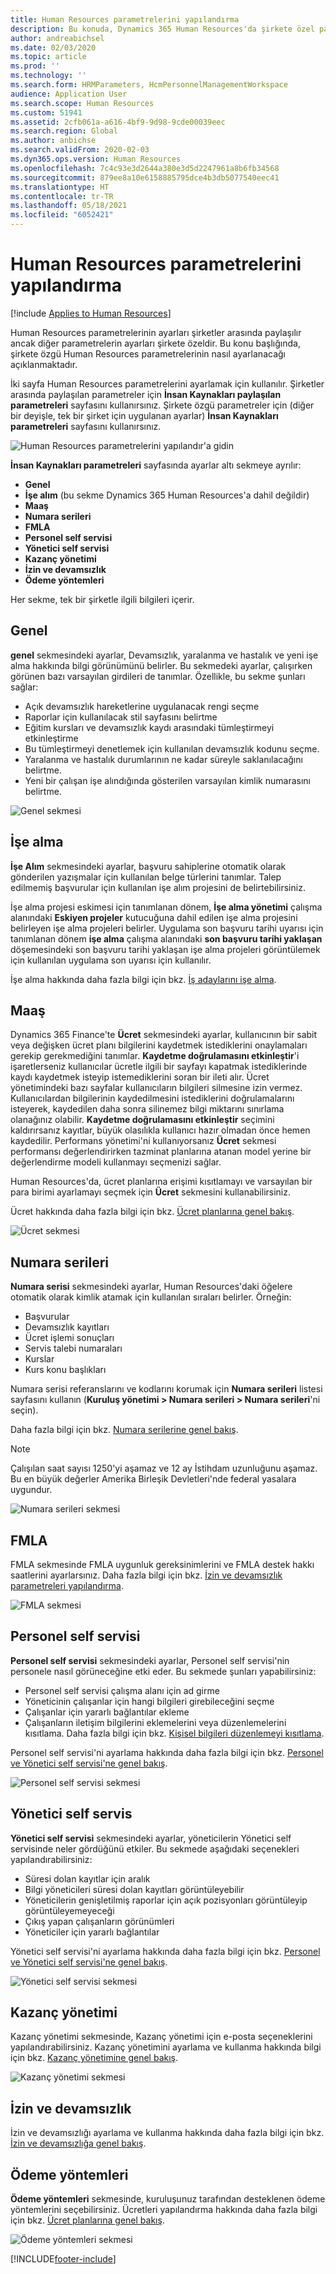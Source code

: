 ```yaml
---
title: Human Resources parametrelerini yapılandırma
description: Bu konuda, Dynamics 365 Human Resources'da şirkete özel parametrelerin nasıl ayarlanacağı açıklanmaktadır.
author: andreabichsel
ms.date: 02/03/2020
ms.topic: article
ms.prod: ''
ms.technology: ''
ms.search.form: HRMParameters, HcmPersonnelManagementWorkspace
audience: Application User
ms.search.scope: Human Resources
ms.custom: 51941
ms.assetid: 2cfb061a-a616-4bf9-9d98-9cde00039eec
ms.search.region: Global
ms.author: anbichse
ms.search.validFrom: 2020-02-03
ms.dyn365.ops.version: Human Resources
ms.openlocfilehash: 7c4c93e3d2644a380e3d5d2247961a8b6fb34568
ms.sourcegitcommit: 879ee8a10e6158885795dce4b3db5077540eec41
ms.translationtype: HT
ms.contentlocale: tr-TR
ms.lasthandoff: 05/18/2021
ms.locfileid: "6052421"
---
```

# <a name="configure-human-resources-parameters"></a>Human Resources parametrelerini yapılandırma

[!include [Applies to Human Resources](../includes/applies-to-hr.md)]

Human Resources parametrelerinin ayarları şirketler arasında paylaşılır ancak diğer parametrelerin ayarları şirkete özeldir. Bu konu başlığında, şirkete özgü Human Resources parametrelerinin nasıl ayarlanacağı açıklanmaktadır.

İki sayfa Human Resources parametrelerini ayarlamak için kullanılır. Şirketler arasında paylaşılan parametreler için **İnsan Kaynakları paylaşılan parametreleri** sayfasını kullanırsınız. Şirkete özgü parametreler için (diğer bir deyişle, tek bir şirket için uygulanan ayarlar) **İnsan Kaynakları parametreleri** sayfasını kullanırsınız.

![Human Resources parametrelerini yapılandır'a gidin](./media/hr-employee-self-service-human-resources-parameters.png)

**İnsan Kaynakları parametreleri** sayfasında ayarlar altı sekmeye ayrılır:

- **Genel**
- **İşe alım** (bu sekme Dynamics 365 Human Resources'a dahil değildir)
- **Maaş**
- **Numara serileri**
- **FMLA**
- **Personel self servisi**
- **Yönetici self servisi**
- **Kazanç yönetimi**
- **İzin ve devamsızlık**
- **Ödeme yöntemleri**

Her sekme, tek bir şirketle ilgili bilgileri içerir.

## <a name="general"></a>Genel

**genel** sekmesindeki ayarlar, Devamsızlık, yaralanma ve hastalık ve yeni işe alma hakkında bilgi görünümünü belirler. Bu sekmedeki ayarlar, çalışırken görünen bazı varsayılan girdileri de tanımlar. Özellikle, bu sekme şunları sağlar:

- Açık devamsızlık hareketlerine uygulanacak rengi seçme
- Raporlar için kullanılacak stil sayfasını belirtme
- Eğitim kursları ve devamsızlık kaydı arasındaki tümleştirmeyi etkinleştirme
- Bu tümleştirmeyi denetlemek için kullanılan devamsızlık kodunu seçme.
- Yaralanma ve hastalık durumlarının ne kadar süreyle saklanılacağını belirtme.
- Yeni bir çalışan işe alındığında gösterilen varsayılan kimlik numarasını belirtme.

![Genel sekmesi](./media/hr-setup-parameters-general.png)

## <a name="recruitment"></a>İşe alma

**İşe Alım** sekmesindeki ayarlar, başvuru sahiplerine otomatik olarak gönderilen yazışmalar için kullanılan belge türlerini tanımlar. Talep edilmemiş başvurular için kullanılan işe alım projesini de belirtebilirsiniz.

İşe alma projesi eskimesi için tanımlanan dönem, **İşe alma yönetimi** çalışma alanındaki **Eskiyen projeler** kutucuğuna dahil edilen işe alma projesini belirleyen işe alma projeleri belirler. Uygulama son başvuru tarihi uyarısı için tanımlanan dönem **işe alma** çalışma alanındaki **son başvuru tarihi yaklaşan** döşemesindeki son başvuru tarihi yaklaşan işe alma projeleri görüntülemek için kullanılan uygulama son uyarısı için kullanılır.

İşe alma hakkında daha fazla bilgi için bkz. [İş adaylarını işe alma](hr-personnel-recruit.md).

## <a name="compensation"></a>Maaş

Dynamics 365 Finance'te **Ücret** sekmesindeki ayarlar, kullanıcının bir sabit veya değişken ücret planı bilgilerini kaydetmek istediklerini onaylamaları gerekip gerekmediğini tanımlar. **Kaydetme doğrulamasını etkinleştir**'i işaretlerseniz kullanıcılar ücretle ilgili bir sayfayı kapatmak istediklerinde kaydı kaydetmek isteyip istemediklerini soran bir ileti alır. Ücret yönetimindeki bazı sayfalar kullanıcıların bilgileri silmesine izin vermez. Kullanıcılardan bilgilerinin kaydedilmesini istediklerini doğrulamalarını isteyerek, kaydedilen daha sonra silinemez bilgi miktarını sınırlama olanağınız olabilir. **Kaydetme doğrulamasını etkinleştir** seçimini kaldırırsanız kayıtlar, büyük olasılıkla kullanıcı hazır olmadan önce hemen kaydedilir. Performans yönetimi'ni kullanıyorsanız **Ücret** sekmesi performansı değerlendirirken tazminat planlarına atanan model yerine bir değerlendirme modeli kullanmayı seçmenizi sağlar.

Human Resources'da, ücret planlarına erişimi kısıtlamayı ve varsayılan bir para birimi ayarlamayı seçmek için **Ücret** sekmesini kullanabilirsiniz.

Ücret hakkında daha fazla bilgi için bkz. [Ücret planlarına genel bakış](hr-compensation-overview.md).

![Ücret sekmesi](./media/hr-setup-parameters-compensation.png)

## <a name="number-sequences"></a>Numara serileri

**Numara serisi** sekmesindeki ayarlar, Human Resources'daki öğelere otomatik olarak kimlik atamak için kullanılan sıraları belirler. Örneğin:

- Başvurular
- Devamsızlık kayıtları
- Ücret işlemi sonuçları
- Servis talebi numaraları
- Kurslar
- Kurs konu başlıkları

Numara serisi referanslarını ve kodlarını korumak için **Numara serileri** listesi sayfasını kullanın (**Kuruluş yönetimi > Numara serileri > Numara serileri**'ni seçin).

Daha fazla bilgi için bkz. [Numara serilerine genel bakış](../fin-ops-core/fin-ops/organization-administration/number-sequence-overview.md?toc=%2fdynamics365%2fhuman-resources%2ftoc.json).

> [!NOTE]
> Çalışılan saat sayısı 1250'yi aşamaz ve 12 ay İstihdam uzunluğunu aşamaz. Bu en büyük değerler Amerika Birleşik Devletleri'nde federal yasalara uygundur.

![Numara serileri sekmesi](./media/hr-setup-parameters-number-sequences.png)

## <a name="fmla"></a>FMLA

FMLA sekmesinde FMLA uygunluk gereksinimlerini ve FMLA destek hakkı saatlerini ayarlarsınız. Daha fazla bilgi için bkz. [İzin ve devamsızlık parametreleri yapılandırma](hr-leave-and-absence-parameters.md).

![FMLA sekmesi](./media/hr-setup-parameters-fmla.png)

## <a name="employee-self-service"></a>Personel self servisi

**Personel self servisi** sekmesindeki ayarlar, Personel self servisi'nin personele nasıl görüneceğine etki eder. Bu sekmede şunları yapabilirsiniz:

- Personel self servisi çalışma alanı için ad girme
- Yöneticinin çalışanlar için hangi bilgileri girebileceğini seçme
- Çalışanlar için yararlı bağlantılar ekleme
- Çalışanların iletişim bilgilerini eklemelerini veya düzenlemelerini kısıtlama. Daha fazla bilgi için bkz. [Kişisel bilgileri düzenlemeyi kısıtlama](hr-employee-self-service-restrict-editing.md).

Personel self servisi'ni ayarlama hakkında daha fazla bilgi için bkz. [Personel ve Yönetici self servisi'ne genel bakış](hr-employee-manager-self-service-overview.md).

![Personel self servisi sekmesi](./media/hr-setup-parameters-employee-self-service.png)

## <a name="manager-self-service"></a>Yönetici self servis

**Yönetici self servisi** sekmesindeki ayarlar, yöneticilerin Yönetici self servisinde neler gördüğünü etkiler. Bu sekmede aşağıdaki seçenekleri yapılandırabilirsiniz:

- Süresi dolan kayıtlar için aralık
- Bilgi yöneticileri süresi dolan kayıtları görüntüleyebilir
- Yöneticilerin genişletilmiş raporlar için açık pozisyonları görüntüleyip görüntüleyemeyeceği
- Çıkış yapan çalışanların görünümleri
- Yöneticiler için yararlı bağlantılar

Yönetici self servisi'ni ayarlama hakkında daha fazla bilgi için bkz. [Personel ve Yönetici self servisi'ne genel bakış](hr-employee-manager-self-service-overview.md).

![Yönetici self servisi sekmesi](./media/hr-setup-parameters-manager-self-service.png)

## <a name="benefits-management"></a>Kazanç yönetimi

Kazanç yönetimi sekmesinde, Kazanç yönetimi için e-posta seçeneklerini yapılandırabilirsiniz. Kazanç yönetimini ayarlama ve kullanma hakkında bilgi için bkz. [Kazanç yönetimine genel bakış](hr-benefits-management-overview.md).

![Kazanç yönetimi sekmesi](./media/hr-setup-parameters-benefits-management.png)

## <a name="leave-and-absence"></a>İzin ve devamsızlık

İzin ve devamsızlığı ayarlama ve kullanma hakkında daha fazla bilgi için bkz. [İzin ve devamsızlığa genel bakış](hr-leave-and-absence-overview.md).

## <a name="payment-methods"></a>Ödeme yöntemleri

**Ödeme yöntemleri** sekmesinde, kuruluşunuz tarafından desteklenen ödeme yöntemlerini seçebilirsiniz. Ücretleri yapılandırma hakkında daha fazla bilgi için bkz. [Ücret planlarına genel bakış](hr-compensation-overview.md).

![Ödeme yöntemleri sekmesi](./media/hr-setup-parameters-payment-methods.png)


[!INCLUDE[footer-include](../includes/footer-banner.md)]